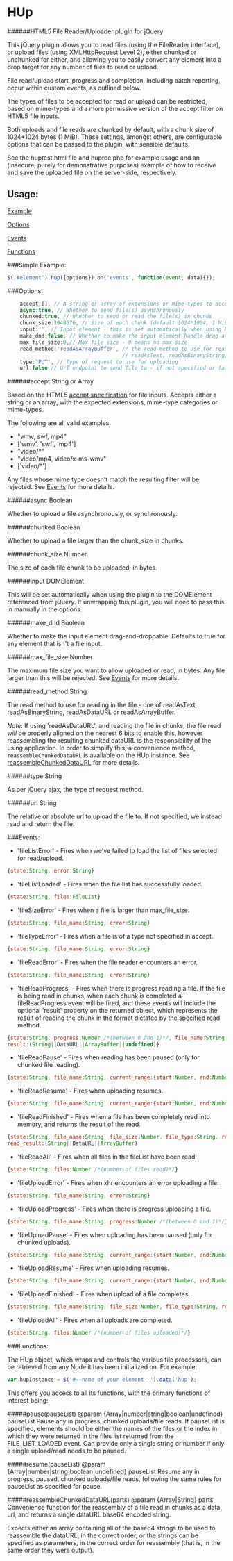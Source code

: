 HUp
===
######HTML5 File Reader/Uploader plugin for jQuery

This jQuery plugin allows you to read files (using the FileReader interface), or upload files (using XMLHttpRequest
Level 2), either chunked or unchunked for either, and allowing you to easily convert any element into a drop target
for any number of files to read or upload.

File read/upload start, progress and completion, including batch reporting, occur within custom events,
as outlined below.

The types of files to be accepted for read or upload can be restricted, based on mime-types and a more permissive
version of the accept filter on HTML5 file inputs.

Both uploads and file reads are chunked by default, with a chunk size of 1024*1024 bytes (1 MiB). These settings,
amongst others, are configurable options that can be passed to the plugin, with sensible defaults.

See the huptest.html file and huprec.php for example usage and an (insecure, purely for demonstrative purposes) example
of how to receive and save the uploaded file on the server-side, respectively.

Usage:
------
[Example](#simple-example)

[Options](#options)

[Events](#events)

[Functions](#functions)


###Simple Example:

```javascript
$('#element').hup({options}).on('events', function(event, data){});
```

###Options:

```javascript
    accept:[], // A string or array of extensions or mime-types to accept for reading/uploading
    async:true, // Whether to send file(s) asynchronously
    chunked:true, // Whether to send or read the file(s) in chunks
    chunk_size:1048576, // Size of each chunk (default 1024*1024, 1 MiB)
    input:'', // Input element - this is set automatically when using HUp in its jQuery plugin form.
    make_dnd:false, // Whether to make the input element handle drag and drop - auto-true if not file input
    max_file_size:0,// Max file size - 0 means no max size
    read_method:'readAsArrayBuffer', // the read method to use for reading in the file(s) - one of
                                     // readAsText, readAsBinaryString, readAsDataURL or readAsArrayBuffer
    type:'PUT', // Type of request to use for uploading
    url:false // Url endpoint to send file to - if not specified or false, we read and return the file(s)
```

######accept
String or Array

Based on the HTML5 [accept specification](https://developer.mozilla.org/en-US/docs/Web/HTML/Element/Input#Specifications)
for file inputs. Accepts either a string or an array, with the expected extensions, mime-type categories or mime-types.

The following are all valid examples:

* "wmv, swf, mp4"
* ['wmv', 'swf', 'mp4']
* "video/*"
* "video/mp4, video/x-ms-wmv"
* ['video/*']

Any files whose mime type doesn't match the resulting filter will be rejected. See [Events](#events) for more details.

######async
Boolean

Whether to upload a file asynchronously, or synchronously.

######chunked
Boolean

Whether to upload a file larger than the chunk_size in chunks.

######chunk_size
Number

The size of each file chunk to be uploaded, in bytes.

######input
DOMElement

This will be set automatically when using the plugin to the DOMElement referenced from jQuery. If unwrapping this
plugin, you will need to pass this in manually in the options.

######make_dnd
Boolean

Whether to make the input element drag-and-droppable. Defaults to true for any element that isn't a file input.

######max_file_size
Number

The maximum file size you want to allow uploaded or read, in bytes. Any file larger than this will be rejected. See
[Events](#events) for more details.

######read_method
String

The read method to use for reading in the file - one of readAsText, readAsBinaryString, readAsDataURL or
readAsArrayBuffer.

*Note*: If using 'readAsDataURL', and reading the file in chunks, the file read *will* be properly aligned on the
 nearest 6 bits to enable this, however reassembling the resulting chunked dataURL is the responsibility of the
 using application. In order to simplify this, a convenience method, ```reassembleChunkedDataURL``` is available
 on the HUp instance. See [reassembleChunkedDataURL](#reassemblechunkeddataurl) for more details.

######type
String

As per jQuery ajax, the type of request method.

######url
String

The relative or absolute url to upload the file to. If not specified, we instead read and return the file.

###Events:

* 'fileListError' - Fires when we've failed to load the list of files selected for read/upload.

```javascript
{state:String, error:String}
```

* 'fileListLoaded' - Fires when the file list has successfully loaded.

```javascript
{state:String, files:FileList}
```

* 'fileSizeError' - Fires when a file is larger than max_file_size.

```javascript
{state:String, file_name:String, error:String}
```

* 'fileTypeError' - Fires when a file is of a type not specified in accept.

```javascript
{state:String, file_name:String, error:String}
```

* 'fileReadError' - Fires when the file reader encounters an error.

```javascript
{state:String, file_name:String, error:String}
```

* 'fileReadProgress' - Fires when there is progress reading a file. If the file is being read in chunks, when each
chunk is completed a fileReadProgress event will be fired, and these events will include the optional 'result' property
on the returned object, which represents the result of reading the chunk in the format dictated by the specified
read method.

```javascript
{state:String, progress:Number /*(between 0 and 1)*/, file_name:String,
result:(String||DataURL||ArrayBuffer||undefined)}
```

* 'fileReadPause' - Fires when reading has been paused (only for chunked file reading).

```javascript
{state:String, file_name:String, current_range:{start:Number, end:Number, total:Number}}
```

* 'fileReadResume' - Fires when uploading resumes.

```javascript
{state:String, file_name:String, current_range:{start:Number, end:Number, total:Number}}
```

* 'fileReadFinished' - Fires when a file has been completely read into memory, and returns the result of the read.

```javascript
{state:String, file_name:String, file_size:Number, file_type:String, read_method:String,
read_result:(String||DataURL||ArrayBuffer)
```

* 'fileReadAll' - Fires when all files in the fileList have been read.

```javascript
{state:String, files:Number /*(number of files read)*/}
```

* 'fileUploadError' - Fires when xhr encounters an error uploading a file.

```javascript
{state:String, file_name:String, error:String}
```

* 'fileUploadProgress' - Fires when there is progress uploading a file.

```javascript
{state:String, file_name:String, progress:Number /*(between 0 and 1)*/}
```

* 'fileUploadPause' - Fires when uploading has been paused (only for chunked uploads).

```javascript
{state:String, file_name:String, current_range:{start:Number, end:Number, total:Number}}
```

* 'fileUploadResume' - Fires when uploading resumes.

```javascript
{state:String, file_name:String, current_range:{start:Number, end:Number, total:Number}}
```

* 'fileUploadFinished' - Fires when upload of a file completes.

```javascript
{state:String, file_name:String, file_size:Number, file_type:String, response:(JSON||{error:String, text:String})}
```

* 'fileUploadAll' - Fires when all uploads are completed.

```javascript
{state:String, files:Number /*(number of files uploaded)*/}
```

###Functions:

The HUp object, which wraps and controls the various file processors, can be retrieved from any Node it has been
initialized on. For example:

```javascript
var hupInstance = $('#--name of your element--').data('hup');
```

This offers you access to all its functions, with the primary functions of interest being:

#####pause(pauseList)
@param {Array|number|string|boolean|undefined} pauseList
Pause any in progress, chunked uploads/file reads. If pauseList is specified, elements should be either the names of
the files or the index in which they were returned in the files list returned from the FILE_LIST_LOADED event.
Can provide only a single string or number if only a single upload/read needs to be paused.

#####resume(pauseList)
@param {Array|number|string|boolean|undefined} pauseList
Resume any in progress, paused, chunked uploads/file reads, following the same rules for pauseList as
specified for pause.

#####reassembleChunkedDataURL(parts)
@param {Array|String} parts
Convenience function for the reassembly of a file read in chunks as a data url, and returns a single
dataURL base64 encoded string.

Expects either an array containing all of the base64 strings to be used to reassemble the dataURL, in the
correct order, or the strings can be specified as parameters, in the correct order for reassembly (that is,
in the same order they were output).
